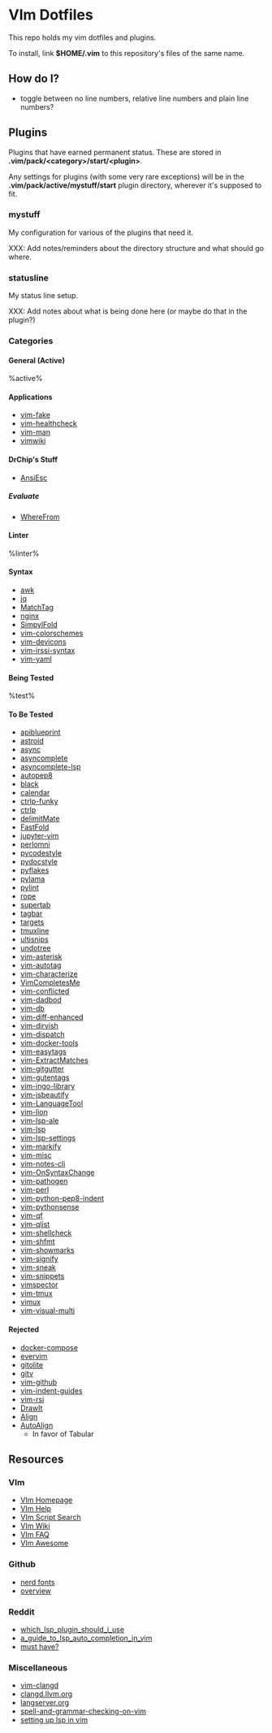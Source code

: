 # VIm Dotfiles

This repo holds my vim dotfiles and plugins.

To install, link **$HOME/.vim** to this repository's files of the same name.




## How do I?

* toggle between no line numbers, relative line numbers and plain line numbers?

## Plugins

Plugins that have earned permanent status. These are stored in
**.vim/pack/&lt;category&gt;/start/&lt;plugin&gt;**.

Any settings for plugins (with some very rare exceptions) will be in the
**.vim/pack/active/mystuff/start** plugin directory, wherever it's supposed to fit.

### mystuff

My configuration for various of the plugins that need it.

XXX: Add notes/reminders about the directory structure and what should go
     where.

### statusline

My status line setup.

XXX: Add notes about what is being done here (or maybe do that in the plugin?)

### Categories

#### General (Active)
%active%

#### Applications

* [vim-fake](https://github.com/tkhren/vim-fake.git)
* [vim-healthcheck](https://github.com/rhysd/vim-healthcheck.git)
* [vim-man](https://github.com/vim-utils/vim-man.git)
* [vimwiki](https://github.com/vimwiki/vimwiki.git)

#### DrChip's Stuff

* [AnsiEsc](https://github.com/vim-scripts/AnsiEsc.vim.git)

##### Evaluate

* [WhereFrom](https://www.drchip.org/astronaut/vim/index.html#WHEREFROM)

#### Linter
%linter%

#### Syntax

* [awk](https://github.com/vim-scripts/awk.vim)
* [jq](https://github.com/vito-c/jq.vim.git)
* [MatchTag](https://github.com/gregsexton/MatchTag.git)
* [nginx](https://github.com/chr4/nginx.vim)
* [SimpylFold](https://github.com/tmhedberg/SimpylFold.git)
* [vim-colorschemes](https://github.com/flazz/vim-colorschemes.git)
* [vim-devicons](https://github.com/ryanoasis/vim-devicons.git)
* [vim-irssi-syntax](https://github.com/isundil/vim-irssi-syntax.git)
* [vim-yaml](https://github.com/stephpy/vim-yaml)

#### Being Tested
%test%

#### To Be Tested

* [apiblueprint](https://github.com/kylef/apiblueprint.vim.git)
* [astroid](https://github.com/PyCQA/astroid)
* [async](https://github.com/prabirshrestha/async.vim.git)
* [asyncomplete](https://github.com/prabirshrestha/asyncomplete.vim.git)
* [asyncomplete-lsp](https://github.com/prabirshrestha/asyncomplete-lsp.vim.git)
* [autopep8](https://github.com/hhatto/autopep8)
* [black](https://github.com/ambv/black)
* [calendar](https://github.com/itchyny/calendar.vim)
* [ctrlp-funky](https://github.com/tacahiroy/ctrlp-funky.git)
* [ctrlp](https://github.com/ctrlpvim/ctrlp.vim)
* [delimitMate](https://github.com/Raimondi/delimitMate.git)
* [FastFold](https://github.com/Konfekt/FastFold.git)
* [jupyter-vim](https://github.com/jupyter-vim/jupyter-vim)
* [perlomni](https://github.com/c9s/perlomni.vim.git)
* [pycodestyle](https://github.com/PyCQA/pycodestyle)
* [pydocstyle](https://github.com/PyCQA/pydocstyle)
* [pyflakes](https://github.com/PyCQA/pyflakes)
* [pylama](https://github.com/klen/pylama)
* [pylint](https://github.com/PyCQA/pylint)
* [rope](https://github.com/python-rope/rope)
* [supertab](https://github.com/ervandew/supertab.git)
* [tagbar](https://github.com/preservim/tagbar.git)
* [targets](https://github.com/wellle/targets.vim.git)
* [tmuxline](https://github.com/edkolev/tmuxline.vim.git)
* [ultisnips](https://github.com/SirVer/ultisnips.git)
* [undotree](https://github.com/mbbill/undotree.git)
* [vim-asterisk](https://github.com/haya14busa/vim-asterisk.git)
* [vim-autotag](https://github.com/craigemery/vim-autotag)
* [vim-characterize](https://github.com/tpope/vim-characterize.git)
* [VimCompletesMe](https://github.com/ackyshake/VimCompletesMe.git)
* [vim-conflicted](https://github.com/christoomey/vim-conflicted.git)
* [vim-dadbod](https://github.com/tpope/vim-dadbod.git)
* [vim-db](https://github.com/tpope/vim-db.git)
* [vim-diff-enhanced](https://github.com/chrisbra/vim-diff-enhanced.git)
* [vim-dirvish](https://github.com/justinmk/vim-dirvish.git)
* [vim-dispatch](https://github.com/tpope/vim-dispatch.git)
* [vim-docker-tools](https://github.com/kevinhui/vim-docker-tools)
* [vim-easytags](https://github.com/xolox/vim-easytags.git)
* [vim-ExtractMatches](https://github.com/inkarkat/vim-ExtractMatches.git)
* [vim-gitgutter](https://github.com/airblade/vim-gitgutter.git)
* [vim-gutentags](https://github.com/ludovicchabant/vim-gutentags.git)
* [vim-ingo-library](https://github.com/inkarkat/vim-ingo-library.git)
* [vim-jsbeautify](https://github.com/maksimr/vim-jsbeautify.git)
* [vim-LanguageTool](https://github.com/dpelle/vim-LanguageTool.git)
* [vim-lion](https://github.com/tommcdo/vim-lion.git)
* [vim-lsp-ale](https://github.com/rhysd/vim-lsp-ale.git)
* [vim-lsp](https://github.com/prabirshrestha/vim-lsp.git)
* [vim-lsp-settings](https://github.com/mattn/vim-lsp-settings.git)
* [vim-markify](https://github.com/dhruvasagar/vim-markify)
* [vim-misc](https://github.com/xolox/vim-misc.git)
* [vim-notes-cli](https://github.com/rhysd/vim-notes-cli.git)
* [vim-OnSyntaxChange](https://github.com/inkarkat/vim-OnSyntaxChange.git)
* [vim-pathogen](https://github.com/tpope/vim-pathogen.git)
* [vim-perl](https://github.com/vim-perl/vim-perl.git)
* [vim-python-pep8-indent](https://github.com/hynek/vim-python-pep8-indent)
* [vim-pythonsense](https://github.com/jeetsukumaran/vim-pythonsense.git)
* [vim-qf](https://github.com/romainl/vim-qf.git)
* [vim-qlist](https://github.com/romainl/vim-qlist.git)
* [vim-shellcheck](https://github.com/itspriddle/vim-shellcheck.git)
* [vim-shfmt](https://github.com/z0mbix/vim-shfmt.git)
* [vim-showmarks](https://github.com/jacquesbh/vim-showmarks.git)
* [vim-signify](https://github.com/mhinz/vim-signify.git)
* [vim-sneak](https://github.com/justinmk/vim-sneak.git)
* [vim-snippets](https://github.com/honza/vim-snippets.git)
* [vimspector](https://github.com/puremourning/vimspector.git)
* [vim-tmux](https://github.com/tmux-plugins/vim-tmux.git)
* [vimux](https://github.com/preservim/vimux.git)
* [vim-visual-multi](https://github.com/mg979/vim-visual-multi)

#### Rejected

* [docker-compose](https://github.com/skanehira/docker-compose.vim)
* [evervim](https://github.com/kakkyz81/evervim.git)
* [gitolite](https://github.com/tmatilai/gitolite.vim.git)
* [gitv](https://github.com/gregsexton/gitv)
* [vim-github](https://github.com/thinca/vim-github.git)
* [vim-indent-guides](https://github.com/nathanaelkane/vim-indent-guides.git)
* [vim-rsi](https://github.com/tpope/vim-rsi.git)
* [DrawIt](https://github.com/vim-scripts/DrawIt.git)
* [Align](https://github.com/vim-scripts/Align.git)
* [AutoAlign](https://www.drchip.org/astronaut/vim/index.html#AUTOALIGN)
  + In favor of Tabular

## Resources

### VIm

* [VIm Homepage](https://www.vim.org/)
* [VIm Help](https://www.vimhelp.org/)
* [VIm Script Search](https://www.vim.org/scripts/script_search_results.php)
* [VIm Wiki](https://vim.fandom.com/wiki/Vim_Tips_Wiki)
* [VIm FAQ](https://github.com/chrisbra/vim_faq/)
* [VIm Awesome](https://vimawesome.com/)

### Github

* [nerd fonts](https://github.com/ryanoasis/nerd-fonts)
* [overview](https://microsoft.github.io/language-server-protocol/overviews/lsp/overview/)

### Reddit

* [which_lsp_plugin_should_i_use](https://www.reddit.com/r/vim/comments/7lnhrt/which_lsp_plugin_should_i_use/)
* [a_guide_to_lsp_auto_completion_in_vim](https://www.reddit.com/r/vim/comments/b33lc1/a_guide_to_lsp_auto_completion_in_vim/)
* [must have?](https://www.reddit.com/r/vim/comments/ulphgp/what_are_your_musthave_vimnvim_extensions/)

### Miscellaneous

* [vim-clangd](http://aliquote.org/post/vim-clangd/)
* [clangd.llvm.org](https://clangd.llvm.org/)
* [langserver.org](https://langserver.org/)
* [spell-and-grammar-checking-on-vim](https://ncona.com/2018/12/spell-and-grammar-checking-on-vim/)
* [setting up lsp in vim](https://ncona.com/2021/12/setting-up-lsp-in-vim)